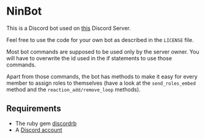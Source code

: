# NinBot

This is a Discord bot used on [this](https://discord.gg/4s72Nnm) Discord Server.

Feel free to use the code for your own bot as described in the `LICENSE` file.

Most bot commands are supposed to be used only by the server owner. You will have to overwrite the id used in the if statements to use those commands.

Apart from those commands, the bot has methods to make it easy for every member to assign roles to themselves (have a look at the `send_roles_embed` method and the `reaction_add/remove_loop` methods).

## Requirements
* The ruby gem [discordrb](https://github.com/discordrb/discordrb)
* A [Discord account](https://discord.com/register)
